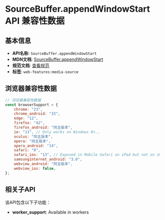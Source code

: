 # SourceBuffer.appendWindowStart API 兼容性数据

## 基本信息

- **API名称**: `SourceBuffer.appendWindowStart`
- **MDN文档**: [SourceBuffer.appendWindowStart](https://developer.mozilla.org/docs/Web/API/SourceBuffer/appendWindowStart)
- **规范文档**: [查看规范](https://w3c.github.io/media-source/#dom-sourcebuffer-appendwindowstart)
- **标签**: `web-features:media-source`

## 浏览器兼容性数据

```javascript
// 浏览器兼容性数据
const browserSupport = {
    chrome: "23",
    chrome_android: "33",
    edge: "12",
    firefox: "42",
    firefox_android: "同主版本",
    ie: "11", // Only works on Windows 8+.,
    oculus: "同主版本",
    opera: "同主版本",
    opera_android: "14",
    safari: "8",
    safari_ios: "13", // Exposed in Mobile Safari on iPad but not on iPhone.,
    samsunginternet_android: "3.0",
    webview_android: "同主版本",
    webview_ios: false,
};

```

## 相关子API

该API包含以下子功能：

- **worker_support**: Available in workers

